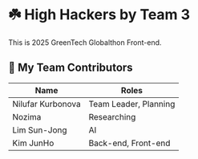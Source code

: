 # ☘️ High Hackers by Team 3
This is 2025 GreenTech Globalthon Front-end.

## 👥 My Team Contributors

| Name              | Roles                 |
|-------------------|-----------------------|
| Nilufar Kurbonova | Team Leader, Planning | 
| Nozima            | Researching           |
| Lim Sun-Jong      | AI                    |
| Kim JunHo         | Back-end, Front-end   |